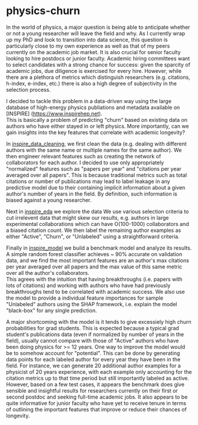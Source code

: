 # physics-churn

In the world of physics, a major question is being able to anticipate whether or not a young researcher will leave the field and why. 
As I currently wrap up my PhD and look to transition into data science, this question is particularly close to my own experience as well as that of my peers currently on the academic job market.
It is also crucial for senior faculty looking to hire postdocs or junior faculty. 
Academic hiring committees want to select candidates with a strong chance for success: given the sparcity of academic jobs, due diligence is exercised for every hire. 
However, while there are a plethora of metrics which distinguish researchers (e.g. citations, h-index, e-index, etc.) there is also a high degree of subjectivity in the selection process. 

I decided to tackle this problem in a data-driven way using the large database of high-energy physics publiations and metadata available on [INSPIRE] (https://www.inspirehep.net).  
This is basically a problem of predicting "churn" based on existing data on authors who have either stayed in or left physics. 
More importantly, can we gain insights into the key features that correlate with academic longevity? 

In [inspire_data_cleaning](https://nbviewer.jupyter.org/github/vijayoct27/physics-churn/blob/master/inspire_data_cleaning.ipynb), we first clean the data (e.g. dealing with different authors with the same name or multiple names for the same author). 
We then engineer relevant features such as creating the network of collaborators for each author. 
I decided to use only appropriately "normalized" features such as "papers per year" and "citations per year averaged over all papers". 
This is because traditional metrics such as total citations or number of publications may lead to label leakage in any predictive model due to their containing implicit information about a given author's number of years in the field. 
By definition, such information is biased against a young researcher. 

Next in [inspire_eda](https://nbviewer.jupyter.org/github/vijayoct27/physics-churn/blob/master/inspire_eda.ipynb) we explore the data
We use various selection criteria to cut irrelevent data that might skew our results, e.g. authors in large experimental collaborations which can have O(100-1000) collaborators and a biased citation count. 
We then label the remaining author examples as either "Active", "Churn", or "Unlabeled" using a straightforward criteria. 

Finally in [inspire_model](https://nbviewer.jupyter.org/github/vijayoct27/physics-churn/blob/master/inspire_model.ipynb) we build a benchmark model and analyze its results. 
A simple random forest classifier achieves ~ 90% accurate on validation data, and we find the most important features are an author's max citations per year averaged over all papers and the max value of this same metric over all the author's collaborators.  
This agrees with the intuition that having breakthroughs (i.e. papers with lots of citations) and working with authors who have had previously breakthroughs tend to be correlated with academic success. 
We also use the model to provide a individual feature importances for sample "Unlabeled" authors using the SHAP framework, i.e. explain the model "black-box" for any single prediction. 

A major shortcoming with the model is it tends to give excessiely high churn probabilities for grad students. 
This is expected because a typical grad student's publications data (even if normalized by number of years in the field), usually cannot compare with those of "Active" authors who have been doing physics for >= 12 years.
One way to improve the model would be to somehow account for "potential".
This can be done by generating data points for each labeled author for every year they have been in the field. 
For instance, we can generate 20 additional author examples for a physicist of 20 years experience, with each example only accounting for the citation metrics up to that time period but still importantly labeled as active. 
However, based on a few test cases, it appears the benchmark does give sensible and insightful results for researchers currently on their first or second postdoc and seeking full-time academic jobs. 
It also appears to be quite informative for junior faculty who have yet to receive tenure in terms of outlining the important features that improve or reduce their chances of longevity. 




